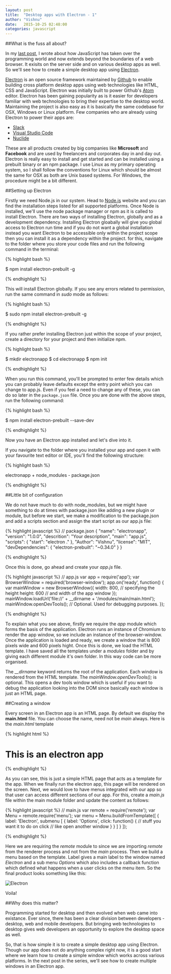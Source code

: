 ```yaml
---
layout: post
title:  "Desktop apps with Electron - 1"
author: "Vishnu"
date:   2015-10-25 02:48:00
categories: javascript
---
```

##What is the fuss all about?

In my [last post](http://neoelemento.com/blog/2015/10/24/javascript-everywhere/), I wrote about how JavaScript has taken over the programming world and now extends beyond the boundaries of a web browser. It exisits on the server side and on various desktop apps as well. So we'll see how to create a simple desktop app using [Electron](http://electron.atom.io).

[Electron](http://electron.atom.io) is an open source framework maintained by [Github](http://github.com) to enable building cross platform desktop apps using web technologies like HTML, CSS and JavaScript. Electron was initially built to power Github's [Atom](http://atom.io) editor. Electron has been gaining popularity as is it easier for developers familiar with web technologies to bring their expertise to the desktop world. Maintaining the project is also easy as it is basically the same codebase for OSX, Windows or Linux platform. Few companies who are already using Electron to power their apps are:

- [Slack](https://slack.com/)
- [Visual Studio Code](https://code.visualstudio.com/)
- [Nuclide](http://nuclide.io/)

These are all products created by big companies like **Microsoft** and **Facebook** and are used by freelancers and corporates day in and day out. Electron is really easy to install and get started and can be installed using a prebuilt binary or an npm package. I use Linux as my primary operating system, so I shall follow the conventions for Linux which should be almost the same for OSX as both are Unix based systems. For Windows, the procedure might be a bit different. 

##Setting up Electron

Firstly we need Node.js in our system. Head to [Node.js](http://nodejs.org) website and you can find the installation steps listed for all supported platforms. Once Node is installed, we'll use the node package manager or npm as it is called to install Electron. There are two ways of installing Electron, globally and as a development dependency. Installing Electron gloabally will give you global access to Electron run time and if you do not want a global installation instead you want Electron to be accessible only within the project scope then you can install it as a dependency within the project. for this, navigate to the folder where you store your code files and run the following command in the terminal:

{% highlight bash %}

$ npm install electron-prebuilt -g

{% endhighlight %}

This will install Electron globally. If you see any errors related to permission, run the same command in *sudo* mode as follows:

{% highlight bash %}

$ sudo npm install electron-prebuilt -g

{% endhighlight %}

If you rather prefer installing Electron just within the scope of your project, create a directory for your project and then initialize npm.

{% highlight bash %}

$ mkdir electronapp
$ cd electronapp
$ npm init

{% endhighlight %}

When you run this command, you'll be prompted to enter few details which you can probably leave defaults except the entry point which you can change to app.js. Even if you feel a need to change any of these, you can do so later in the `package.json` file. Once you are done with the above steps, run the following command:

{% highlight bash %}

$ npm install electron-prebuilt --save-dev

{% endhighlight %}

Now you have an Electron app installed and let's dive into it.

If you navigate to the folder where you installed your app and open it with your favourite text editor or IDE, you'll find the following structure:

{% highlight bash %}

electronapp
	+ node_modules
	-  package.json	

{% endhighlight %}

##Little bit of configuration

We do not have much to do with node_modules, but we might have something to do at times with package.json like adding a new plugin or module, but before we start, we make a modification to the package.json and add a scripts section and assign the start script as our app.js file:

{% highlight javascript %}
// package.json
{
  "name": "electronapp",
  "version": "1.0.0",
  "descrition": "Your description",
  "main": "app.js",
  "scripts": {
    "start": "electron ."
  },
  "Author": "Vishnu",
  "license": "MIT",
  "devDependencies": {
    "electron-prebuilt": "~0.34.0"
  }
}	

{% endhighlight %}

Once this is done, go ahead and create your *app.js* file.

{% highlight javascript %}
// app.js
var app = require('app');
var BrowserWindow = required('browser-window');
app.on('ready', function() {
  var mainWindow = new BrowserWindow({
    width: 800, // specifying the height
    height: 600 // and width of the app window
  });
  mainWindow.loadUrl('file://' + __dirname + '/modules/main/main.html');
  mainWindow.openDevTools(); // Optional. Used for debugging purposes.
});

{% endhighlight %}

To explain what you see above, firstly we require the *app* module which forms the basis of the application. Electron runs an instance of Chromium to render the app window, so we include an instance of the browser-window. Once the application is loaded and ready, we create a window that is 800 pixels wide and 600 pixels hight. Once this is done, we load the HTML template. I have saved all the templates under a *modules* folder and by giving each different module it's own folder. In this way code can be more organised.

The *__dirname* keyword returns the root of the application. Each window is rendered from the HTML template. The *mainWindow.openDevTools();* is optional. This opens a dev tools window which is useful if you want to debug the application looking into the DOM since basically each window is just an HTML page. 

##Creating a window

Every screen in an Electron app is an HTML page. By default we display the **main.html** file. You can choose the name, need not be *main* always. Here is the *main.html* template

{% highlight html %}
<!-- main.html -->
<!DOCTYPE html>
<html lang="en">
<head>
  <meta charset="UTF-8">
</head>
<body class="">

  <h1> This is an electron app </h1>  
  
</body>
</html>

{% endhighlight %}

As you can see, this is just a simple HTML page that acts as a template for the app. When we finally run the electron app, this page will be rendered on the screen. Next, we would love to have menus integrated with our app so that user can access different sections of our app. For this, create a *main.js* file within the main module folder and update the content as follows:

{% highlight javascript %}
// main.js
var remote = require('remote');
var Menu = remote.require('menu');
var menu = Menu.buildFromTemplate([
  {
    label: 'Electron',
    submenu [
      {
        label: 'Options',
        click: function() {
          // stuff you want it to do on click
          // like open another window
        }
      }
    ]
  }
]);

{% endhighlight %}

Here we are requiring the *remote* module to since we are importing *remote* from the renderer process and not from the *main* process. Then we build a menu based on the template. Label gives a main label to the window named *Electron* and a sub menu *Options* which also includes a callback function which defined what happens when a user clicks on the menu item. So the final product looks something like this:

![Electron](https://farm1.staticflickr.com/626/21877277554_86eb77b328_b.jpg)

Voila!

##Why does this matter?

Programming started for desktop and then evolved when web came into existance. Ever since, there has been a clear division between developers - desktop, web and mobile developers. But bringing web technologies to desktop gives web developers an opportunity to explore the desktop space as well.

So, that is how simple it is to create a simple desktop app using Electron. Though our app does not do anything complex right now, it is a good start where we learn how to create a simple window which works across various platforms. In the next post in the series, we'll see how to create multiple windows in an Electron app.